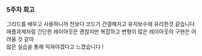 ### 5주차 회고

그리드를 배우고 사용하니까 전보다 코드가 간결해지고 유지보수에 유리한것 같습니다  
애플과제처럼 간단한 레이아웃은 괜칞지만 복잡하고 변형이 많은 레이아웃의 구현은 어려울 것 같아  
많은 실습을 통해 익혀야겠다고 느꼈습니다 !

